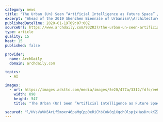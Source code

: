 ```yaml
---
category: news
title: "The Urban (Un) Seen “Artificial Intelligence as Future Space” / Bettina Zerza for the Shenzhen Biennale (UABB) 2019"
excerpt: "Ahead of the 2019 Shenzhen Biennale of Urbanism\\Architecture (UABB), titled \"Urban Interactions,\" ArchDaily is working with the curators of the \"Eyes of the City\" section at the Biennial to stimulate a discussion on how new technologies – and Artificial Intelligence in particular – might impact architecture and urban life. Here you can read ..."
publishedDateTime: 2020-01-19T09:07:00Z
sourceUrl: https://www.archdaily.com/932037/the-urban-un-seen-artificial-intelligence-as-future-space-bettina-zerza-for-the-shenzhen-biennale-uabb-2019
type: article
quality: 15
heat: 15
published: false

provider:
  name: ArchDaily
  domain: archdaily.com

topics:
  - AI

images:
  - url: https://images.adsttc.com/media/images/5e20/477a/3312/fdfc/ee00/0012/large_jpg/Z_01B_jpg.jpg?1579173749
    width: 898
    height: 547
    title: "The Urban (Un) Seen “Artificial Intelligence as Future Space” / Bettina Zerza for the Shenzhen Biennale (UABB) 2019"

secured: "l/HVsVaVK6ArLf5moxr46paMgCpp0eRiChbCoN0q1XqchOlspjxHasDrukKZZ4kBqP5lmHpnhsX8vhpfpbzWnjTaEOSYXAQjlrZC21OkOX/B72lEEeJm9QbirhBdANJaoSlseM4ArH/EdbAEp+prJBpSRbfKNHSeXObJqu7pF+3ob9FxyzjmzQtZyJ4o/iCPuymEkwxSkFvekh9Aspfi9Mphxu1DbSMFylaDBy9jQmzFLNI+WxKmhyXSoaUAU1KPzs6CjiREK9+MVT32giXmPwLowYaVmHzY4yRkzw+SiPw=;benUlQOHw2uD7LTJS/3MCg=="
---
```


